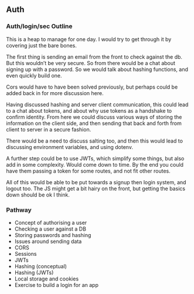 ## Auth

### Auth/login/sec Outline

This is a heap to manage for one day. I would try to get through it by covering just the bare bones. 

The first thing is sending an email from the front to check against the db. But this wouldn’t be very secure. So from there would be a chat about signing up with a password. So we would talk about hashing functions, and even quickly build one. 

Cors would have to have been solved previously, but perhaps could be added back in for more discussion here. 

Having discussed hashing and server client communication, this could lead to a chat about tokens, and about why use tokens as a handshake to confirm identity. From here we could discuss various ways of storing the information on the client side, and then sending that back and forth from client to server in a secure fashion. 

There would be a need to discuss salting too, and then this would lead to discussing environment variables, and using dotenv. 

A further step could be to use JWTs, which simplify some things, but also add in some complexity. Would come down to time. By the end you could have them passing a token for some routes, and not fit other routes. 

All of this would be able to be put towards a signup then login system, and logout too. The JS might get a bit hairy on the front, but getting the basics down should be ok I think. 

### Pathway
- Concept of authorising a user
- Checking a user against a DB
- Storing passwords and hashing
- Issues around sending data
- CORS
- Sessions
- JWTs
- Hashing (conceptual)
- Hashing (JWTs)
- Local storage and cookies
- Exercise to build a login for an app